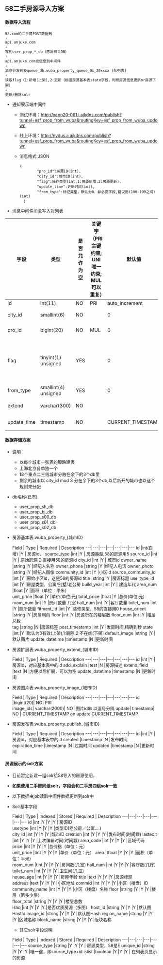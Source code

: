 ## 58二手房源导入方案

#### 数据导入流程

```
58.com的二手房POST数据到
↓
api.anjuke.com
↓
写到user_prop_*_db（房源相关DB）
↓
api.anjuke.com发信息到中间件
↓
消息分发到表queue_db.wuba_property_queue_0x_20xxxx (队列表)
↓
读取flag（1:新增(上架),2:更新（根据房源基本表state字段，判断房源信息更新or房源下架）
↓
更新/删除solr

```
	
* 通知展示端中间件
    * 测试环境：http://xapp20-061.i.ajkdns.com/publish?tunnel=esf_prop_from_wuba&routingKey=esf_prop_from_wuba_updown
    * 线上环境：http://nydus.a.ajkdns.com/publish?tunnel=esf_prop_from_wuba&routingKey=esf_prop_from_wuba_updown
    * 消息格式:JSON
    
	    ```
	    ｛
			    "pro_id":房源ID(int),
			    "city_id":城市ID(int),	
			    "flag":操作类型(int,1:房源新增,2:房源更新),
			    "update_time":更新时间(int),
			    "from_type":标记类型，默认为0，非必要字段,建议用(100-199之间)(int)
		  ｝
		```

* 消息中间件消息写入对列表

字段|类型|是否允许为空|关键字（PRI主键约束; UNI唯一约束; MUL可以重复）|默认值|备注
---|---|---|---|---|---|
id|	int(11)|	NO|	PRI	|	auto_increment	
city_id	|smallint(6)|	NO	||	0|		城市ID
pro_id|	bigint(20)|	NO|	MUL|	0	|	房源ID
flag|	tinyint(1) unsigned |YES||		0	|	操作类型:1:增加,2更新
from_type|	smallint(4) unsigned|	YES	||	0|		来源
extend	|varchar(300)|	NO		|	||	扩展字段
update_time|	timestamp|	NO	||	CURRENT_TIMESTAMP|		更新时间

#### 数据存储方案
* 说明：
	* 以每个城市一张表的策略建表
	* 上海北京各单独一个
	* 18个重点二三线城市分散在余下的3个db里
	* 剩余的城市以 city_id mod 3 分在余下的3个db,以后新开的城市也以这个规则来分配

* db名称(已有)
	* user\_prop\_sh\_db
	* user\_prop\_bj\_db
	* user\_prop\_s00\_db
	* user\_prop\_s01\_db
	* user\_prop\_s02\_db
	
* 房源基本表:wuba\_property\_{城市ID}

	Field | Type | Required | Description
	---|---|---|---|---|---|---
	id     		  |int(自增)         |Y      | 房源id、
	source\_type        |int        |Y      | 房源类型,58的房源用5
	source\_id        |int        |Y      | 原始房源ID,直接用58的房源id
	city\_id        |int        |Y      | 城市id
	owner\_name      |string        |Y      |经纪人名称
	owner\_phone     |string     |Y      |经纪人电话 
	owner\_photo     |string     |Y      |经纪人图像
	community\_id    |int        |Y      |小区id
	source\_community\_id    |int        |Y      |原始小区id，这是58的房源id
	title           |string     |Y      |房源标题 
	use\_type\_id     |int        |Y      |房屋类型，公寓/别墅/老公房
	build\_year      |int        |Y      | 建造年代
	area\_num        |float      |Y      |面积（单位：平米）   
	unit\_price      |float      |Y      |单价(单位:元) 
	total\_price     |float      |Y      |总价(单位:元) 
	room\_num        |int        |Y         |房间数量 几室
	hall\_num		   |int        |Y         |客厅数量
	toilet\_num      |int        |Y         |厕所数量 
	fitment\_id       |int        |Y         |装修类型，58的直接用0
	house\_orient    |string     |Y         |房屋朝向 	floor           |int        |Y         |房源所在的楼层数
	floor\_num       |int        |Y         |楼层总数  
	tag             |string     |N         |房源标签
	post_timestamp      |int        |Y         |发房时间,精确到秒
	state           |int        |Y         |默认为0有效(上架),1:删除,2:不在线(下架)
	default_image  |string        |Y         |默认图片
	update_datetime     |timestamp       |N         |更新时间
	
* 房源扩展表:wuba\_property\_extend_{城市ID}

	Field | Type | Required | Description
	---|---|---|---|---|---|---
	id     		  |int         |Y      | 房源id，对应基本表中的id
	add_explain           |test        |N         |房源描述
	extend_field  |text        |N         |方便以后扩展，可以为空
	update_datetime     |timestamp       |N         |更新时间
	
* 房源图片表:wuba_property_image_{城市ID}

    Field | Type | Required | Description
	---|---|---|---|---|---|---
    id	|bigint(20)|	NO|	PRI			
    image_ids|	varchar(2000)|	NO	|图片id串 以逗号分隔 
    update|	timestamp|	NO	|	CURRENT_TIMESTAMP	on update CURRENT_TIMESTAMP	

* 房源发布表:wuba\_property\_publish_{城市ID}

	Field | Type | Required | Description
	---|---|---|---|---|---|---
	id     		  |int         |Y      | 房源id，对应基本表中的id
	created           |timestamp        |N         |发布时间
	expiration_time  |timestamp        |N         |过期时间
	updated     |timestamp       |N         |更新时间


#### 房源展示的solr方案

* 目前暂定新建一组solr给58导入的房源使用，
* <b>如果使用二手房同组solr，字段会和二手房四组solr一致</b>
* 以下数据由job读取中间件数据更新到solr中
* Solr基本字段

	Field | Type | Indexed | Stored | Required | Description
	---|---|---|---|---|---|---
	id     		  |int        |Y         |Y        |Y      | 房源ID  
	usetype        |int        |Y         |Y         |Y      |类型ID(老公房／公寓....)  
	city\_id        |int        |Y         |Y         |Y      |城市ID
	creation       |int        |Y         |Y         |Y      |发布时间(时间戳) 
	lastedit       |int        |Y         |Y         |Y      |上次编辑时间(时间戳)
	area\_code      |int        |Y         |Y         |Y      |区域代码  
	price          |int        |Y         |Y         |Y      |总价格（单位：元）   
	unit\_price     |tint        |Y         |Y         |Y      |单价（单位：元）
	area           |tfloat        |Y         |Y         |Y      |面积（单位：平米）   
	room\_num       |tint        |Y         |Y         |Y      |房间数(几室) 
	hall\_num       |int        |Y         |Y         |Y      |客厅数(几厅) 
	toilet\_num     |int        |Y         |Y         |Y      |卫生间(几卫)  
	house_age		  |int        |Y         |Y         |Y      |房屋年龄
	title          |text        |Y         |Y         |Y      |房源标题  
	address        |text       |Y         |Y         |Y      |小区地址
	commid         |int        |Y         |Y         |Y      |小区（楼盘）ID
	community\_name |int        |Y         |Y         |Y      |小区（楼盘）名称
	floor          |string        |Y         |Y         |Y      |楼层（第多少层）  
	floor\_total    |string        |Y         |Y         |Y      |楼层总数    
	ishq           |int        |Y         |Y         |Y      |是否优质房源（多图）
	host\_id        |string        |Y         |Y         |Y      |默认图HostId
	image\_id       |string     |Y         |Y         |Y      |默认图Hash
	region\_name    |string     |Y         |Y         |Y      |区域名称
	block\_name     |string     |Y         |Y         |Y      |版块名称

	* 其它solr字段说明

	Field | Type | Indexed | Stored | Required | Description
	---|---|---|---|---|---|---
	source\_type    |string        |Y         |Y        |Y      | 房源类型，58是E 
	unique\_id        |string        |Y         |Y         |Y      |唯一键，即source\_type+id
	islist    |boolean        |Y         |Y        |Y      | 在列表页显示的房源 














